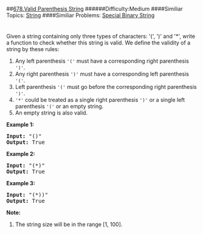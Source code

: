 ##[678.Valid Parenthesis String](https://leetcode.com/problems/valid-parenthesis-string/description/ "678.Valid Parenthesis String")
######Difficulty:Medium
####Similiar Topics:
  [String](https://leetcode.com//tag/string)
####Similiar Problems:
  [Special Binary String](https://leetcode.com//problems/special-binary-string)
<div class="question-description__3U1T" style="padding-top: 10px;"><div><p>
Given a string containing only three types of characters: '(', ')' and '*', write a function to check whether this string is valid. We define the validity of a string by these rules:
</p><ol>
<li>Any left parenthesis <code>'('</code> must have a corresponding right parenthesis <code>')'</code>.</li>
<li>Any right parenthesis <code>')'</code> must have a corresponding left parenthesis <code>'('</code>.</li>
<li>Left parenthesis <code>'('</code> must go before the corresponding right parenthesis <code>')'</code>.</li>
<li><code>'*'</code> could be treated as a single right parenthesis <code>')'</code> or a single left parenthesis <code>'('</code> or an empty string.</li>
<li>An empty string is also valid.</li>
</ol>
<p/>

<p><b>Example 1:</b><br/>
</p><pre><b>Input:</b> "()"
<b>Output:</b> True
</pre>
<p/>

<p><b>Example 2:</b><br/>
</p><pre><b>Input:</b> "(*)"
<b>Output:</b> True
</pre>
<p/>

<p><b>Example 3:</b><br/>
</p><pre><b>Input:</b> "(*))"
<b>Output:</b> True
</pre>
<p/>

<p><b>Note:</b><br/>
</p><ol>
<li>The string size will be in the range [1, 100].</li>
</ol>
<p/></div></div><div> </div><div> </div><div> </div><div> </div><div> </div><div> </div><div> </div><div> </div><div> </div><div> </div><div> </div><div> </div><div> </div><div> </div><div> </div><div> </div><div> </div><div> </div><div> </div><div> </div><div> </div><div> </div><div> </div><div> </div><div> </div><div> </div><div> </div><div> </div><div> </div><div> </div><div> </div><div> </div><div> </div><div> </div><div> </div><div> </div><div> </div><div> </div><div> </div><div> </div><div> </div><div> </div><div> </div><div> </div><div> </div><div> </div><div> </div><div> </div><div> </div><div> </div><div> </div><div> </div><div> </div><div> </div><div> </div><div> </div><div> </div><div> </div><div> </div><div> </div><div> </div><div> </div><div> </div><div> </div><div> </div><div> </div><div> </div><div> </div><div> </div><div> </div><div> </div><div> </div><div> </div><div> </div><div> </div><div> </div><div> </div><div> </div><div> </div><div> </div><div> </div><div> </div><div> </div><div> </div><div> </div><div> </div><div> </div><div> </div><div> </div><div> </div><div> </div><div> </div><div> </div><div> </div><div> </div><div> </div><div> </div><div> </div><div> </div><div> </div><div> </div><div> </div><div> </div><div> </div><div> </div><div> </div><div> </div><div> </div><div> </div><div> </div><div> </div><div> </div>